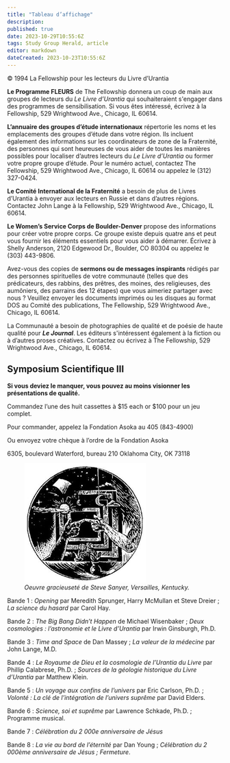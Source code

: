 ```yaml
---
title: "Tableau d’affichage"
description: 
published: true
date: 2023-10-29T10:55:6Z
tags: Study Group Herald, article
editor: markdown
dateCreated: 2023-10-23T10:55:6Z
---
```


<p class="v-card v-sheet theme--light grey lighten-3 px-2">© 1994 La Fellowship pour les lecteurs du Livre d’Urantia</p>


**Le Programme FLEURS** de The Fellowship donnera un coup de main aux groupes de lecteurs du _Le Livre d’Urantia_ qui souhaiteraient s'engager dans des programmes de sensibilisation. Si vous êtes intéressé, écrivez à la Fellowship, 529 Wrightwood Ave., Chicago, IL 60614.

**L’annuaire des groupes d’étude internationaux** répertorie les noms et les emplacements des groupes d’étude dans votre région. Ils incluent également des informations sur les coordinateurs de zone de la Fraternité, des personnes qui sont heureuses de vous aider de toutes les manières possibles pour localiser d’autres lecteurs du _Le Livre d’Urantia_ ou former votre propre groupe d’étude. Pour le numéro actuel, contactez The Fellowship, 529 Wrightwood Ave., Chicago, IL 60614 ou appelez le (312) 327-0424.

**Le Comité International de la Fraternité** a besoin de plus de Livres d’Urantia à envoyer aux lecteurs en Russie et dans d’autres régions. Contactez John Lange à la Fellowship, 529 Wrightwood Ave., Chicago, IL 60614.

**Le Women’s Service Corps de Boulder-Denver** propose des informations pour créer votre propre corps. Ce groupe existe depuis quatre ans et peut vous fournir les éléments essentiels pour vous aider à démarrer. Écrivez à Shelly Anderson, 2120 Edgewood Dr., Boulder, CO 80304 ou appelez le (303) 443-9806.

Avez-vous des copies de **sermons ou de messages inspirants** rédigés par des personnes spirituelles de votre communauté (telles que des prédicateurs, des rabbins, des prêtres, des moines, des religieuses, des aumôniers, des parrains des 12 étapes) que vous aimeriez partager avec nous ? Veuillez envoyer les documents imprimés ou les disques au format DOS au Comité des publications, The Fellowship, 529 Wrightwood Ave., Chicago, IL 60614.

La Communauté a besoin de photographies de qualité et de poésie de haute qualité pour ***Le Journal***. Les éditeurs s'intéressent également à la fiction ou à d’autres proses créatives. Contactez ou écrivez à The Fellowship, 529 Wrightwood Ave., Chicago, IL 60614.

## Symposium Scientifique III

**Si vous deviez le manquer, vous pouvez au moins visionner les présentations de qualité.**

Commandez l’une des huit cassettes à \$15 each or \$100 pour un jeu complet.

Pour commander, appelez la Fondation Asoka au 405 (843-4900)

Ou envoyez votre chèque à l’ordre de la Fondation Asoka

6305, boulevard Waterford, bureau 210 Oklahoma City, OK 73118

<figure id="Figure_1" class="image urantiapedia">
<img src="/image/article/Study_Group_Herald/Artwork_Steve_Sawyer.jpg">
<figcaption><em>Oeuvre gracieuseté de Steve Sanyer, Versailles, Kentucky.</em></figcaption>
</figure>


Bande 1 : _Opening_ par Meredith Sprunger, Harry McMullan et Steve Dreier ; _La science du hasard_ par Carol Hay.

Bande 2 : _The Big Bang Didn’t Happen_ de Michael Wisenbaker ; _Deux cosmologies : l’astronomie et le Livre d’Urantia_ par Irwin Ginsburgh, Ph.D.

Bande 3 : _Time and Space_ de Dan Massey ; _La valeur de la médecine_ par John Lange, M.D.

Bande 4 : _Le Royaume de Dieu et la cosmologie de l’Urantia du Livre_ par Phillip Calabrese, Ph.D. ; _Sources de la géologie historique du Livre d’Urantia_ par Matthew Klein.

Bande 5 : _Un voyage aux confins de l’univers_ par Eric Carlson, Ph.D. ; _Volonté : La clé de l’intégration de l’univers suprême_ par David Elders.

Bande 6 : _Science, soi et suprême_ par Lawrence Schkade, Ph.D. ; Programme musical.

Bande 7 : _Célébration du 2 000e anniversaire de Jésus_

Bande 8 : _La vie au bord de l’éternité_ par Dan Young ; _Célébration du 2 000ème anniversaire de Jésus ; Fermeture_.

